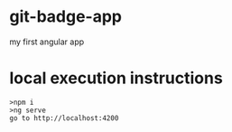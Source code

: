 # git-badge-app
my first angular app


# local  execution instructions
```angularjs
>npm i
>ng serve
go to http://localhost:4200
```

